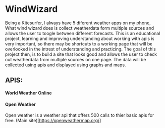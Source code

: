 # WindWizard

Being a Kitesurfer, I always have 5 diferent weather apps on my phone, What wind wizard does is collect weatherdata form multiple sources and allows the user to toogle between different forecasts.
This is an educational project, learning and improving understanding about working with apis is very important,
 so there may be shortcuts to a working page that will be overlooked in the intrest of understanding and practicing.
The goal of this project then, is to build a site that looks good and allows the user to check out weatherdata from multiple sources on one page.
The data will be collected using apis and displayed using graphs and maps. 

## APIS:
#### World Weather Online
#### Open Weather
Open weather is a weather api that offers 500 calls to thier basic apis for free.
(Main site)[https://openweathermap.org/]
